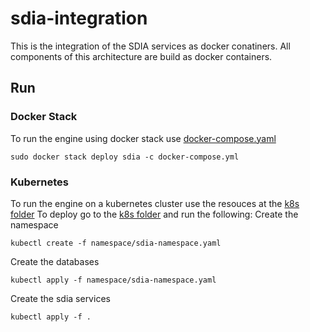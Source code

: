 # sdia-integration
This is the integration of the SDIA services as docker conatiners. All components of this architecture are build as docker containers. 

## Run 

### Docker Stack

To run the engine using docker stack use [docker-compose.yaml](https://github.com/qcdis-sdia/sdia/blob/main/docker-compose.yml)
```
sudo docker stack deploy sdia -c docker-compose.yml
```

### Kubernetes 

To run the engine on a kubernetes cluster use the resouces at the [k8s folder](https://github.com/qcdis-sdia/sdia/tree/main/k8s)
To deploy go to the [k8s folder](https://github.com/qcdis-sdia/sdia/tree/main/k8s) and run the following:
Create the namespace 
```
kubectl create -f namespace/sdia-namespace.yaml
```

Create the databases
```
kubectl apply -f namespace/sdia-namespace.yaml
```

Create the sdia services 
```
kubectl apply -f .
```







